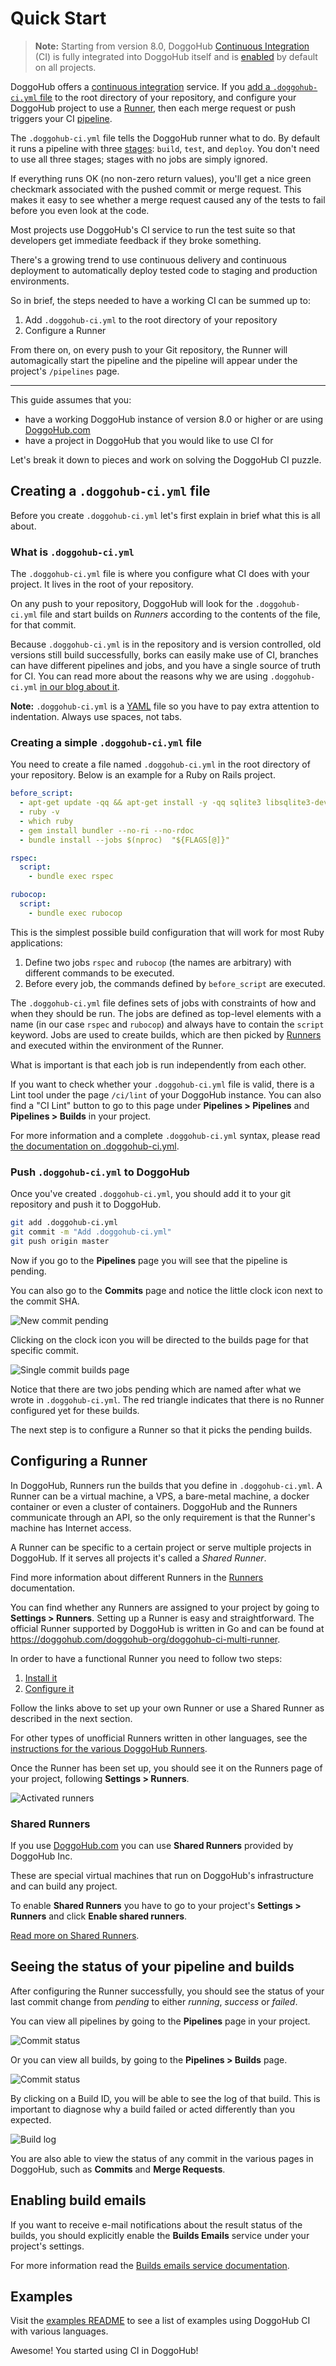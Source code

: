 # Quick Start

>**Note:** Starting from version 8.0, DoggoHub [Continuous Integration][ci] (CI)
is fully integrated into DoggoHub itself and is [enabled] by default on all
projects.

DoggoHub offers a [continuous integration][ci] service. If you
[add a `.doggohub-ci.yml` file][yaml] to the root directory of your repository,
and configure your DoggoHub project to use a [Runner], then each merge request or
push triggers your CI [pipeline].

The `.doggohub-ci.yml` file tells the DoggoHub runner what to do. By default it runs
a pipeline with three [stages]: `build`, `test`, and `deploy`. You don't need to
use all three stages; stages with no jobs are simply ignored.

If everything runs OK (no non-zero return values), you'll get a nice green
checkmark associated with the pushed commit or merge request. This makes it
easy to see whether a merge request caused any of the tests to fail before
you even look at the code.

Most projects use DoggoHub's CI service to run the test suite so that
developers get immediate feedback if they broke something.

There's a growing trend to use continuous delivery and continuous deployment to
automatically deploy tested code to staging and production environments.

So in brief, the steps needed to have a working CI can be summed up to:

1. Add `.doggohub-ci.yml` to the root directory of your repository
1. Configure a Runner

From there on, on every push to your Git repository, the Runner will
automagically start the pipeline and the pipeline will appear under the
project's `/pipelines` page.

---

This guide assumes that you:

- have a working DoggoHub instance of version 8.0 or higher or are using
  [DoggoHub.com](https://doggohub.com)
- have a project in DoggoHub that you would like to use CI for

Let's break it down to pieces and work on solving the DoggoHub CI puzzle.

## Creating a `.doggohub-ci.yml` file

Before you create `.doggohub-ci.yml` let's first explain in brief what this is
all about.

### What is `.doggohub-ci.yml`

The `.doggohub-ci.yml` file is where you configure what CI does with your project.
It lives in the root of your repository.

On any push to your repository, DoggoHub will look for the `.doggohub-ci.yml`
file and start builds on _Runners_ according to the contents of the file,
for that commit.

Because `.doggohub-ci.yml` is in the repository and is version controlled, old
versions still build successfully, borks can easily make use of CI, branches can
have different pipelines and jobs, and you have a single source of truth for CI.
You can read more about the reasons why we are using `.doggohub-ci.yml` [in our
blog about it][blog-ci].

**Note:** `.doggohub-ci.yml` is a [YAML](https://en.wikipedia.org/wiki/YAML) file
so you have to pay extra attention to indentation. Always use spaces, not tabs.

### Creating a simple `.doggohub-ci.yml` file

You need to create a file named `.doggohub-ci.yml` in the root directory of your
repository. Below is an example for a Ruby on Rails project.

```yaml
before_script:
  - apt-get update -qq && apt-get install -y -qq sqlite3 libsqlite3-dev nodejs
  - ruby -v
  - which ruby
  - gem install bundler --no-ri --no-rdoc
  - bundle install --jobs $(nproc)  "${FLAGS[@]}"

rspec:
  script:
    - bundle exec rspec

rubocop:
  script:
    - bundle exec rubocop
```

This is the simplest possible build configuration that will work for most Ruby
applications:

1. Define two jobs `rspec` and `rubocop` (the names are arbitrary) with
   different commands to be executed.
1. Before every job, the commands defined by `before_script` are executed.

The `.doggohub-ci.yml` file defines sets of jobs with constraints of how and when
they should be run. The jobs are defined as top-level elements with a name (in
our case `rspec` and `rubocop`) and always have to contain the `script` keyword.
Jobs are used to create builds, which are then picked by
[Runners](../runners/README.md) and executed within the environment of the Runner.

What is important is that each job is run independently from each other.

If you want to check whether your `.doggohub-ci.yml` file is valid, there is a
Lint tool under the page `/ci/lint` of your DoggoHub instance. You can also find
a "CI Lint" button to go to this page under **Pipelines > Pipelines** and
**Pipelines > Builds** in your project.

For more information and a complete `.doggohub-ci.yml` syntax, please read
[the documentation on .doggohub-ci.yml](../yaml/README.md).

### Push `.doggohub-ci.yml` to DoggoHub

Once you've created `.doggohub-ci.yml`, you should add it to your git repository
and push it to DoggoHub.

```bash
git add .doggohub-ci.yml
git commit -m "Add .doggohub-ci.yml"
git push origin master
```

Now if you go to the **Pipelines** page you will see that the pipeline is
pending.

You can also go to the **Commits** page and notice the little clock icon next
to the commit SHA.

![New commit pending](img/new_commit.png)

Clicking on the clock icon you will be directed to the builds page for that
specific commit.

![Single commit builds page](img/single_commit_status_pending.png)

Notice that there are two jobs pending which are named after what we wrote in
`.doggohub-ci.yml`. The red triangle indicates that there is no Runner configured
yet for these builds.

The next step is to configure a Runner so that it picks the pending builds.

## Configuring a Runner

In DoggoHub, Runners run the builds that you define in `.doggohub-ci.yml`. A Runner
can be a virtual machine, a VPS, a bare-metal machine, a docker container or
even a cluster of containers. DoggoHub and the Runners communicate through an API,
so the only requirement is that the Runner's machine has Internet access.

A Runner can be specific to a certain project or serve multiple projects in
DoggoHub. If it serves all projects it's called a _Shared Runner_.

Find more information about different Runners in the
[Runners](../runners/README.md) documentation.

You can find whether any Runners are assigned to your project by going to
**Settings > Runners**. Setting up a Runner is easy and straightforward. The
official Runner supported by DoggoHub is written in Go and can be found at
<https://doggohub.com/doggohub-org/doggohub-ci-multi-runner>.

In order to have a functional Runner you need to follow two steps:

1. [Install it][runner-install]
2. [Configure it](../runners/README.md#registering-a-specific-runner)

Follow the links above to set up your own Runner or use a Shared Runner as
described in the next section.

For other types of unofficial Runners written in other languages, see the
[instructions for the various DoggoHub Runners](https://about.doggohub.com/doggohub-ci/#doggohub-runner).

Once the Runner has been set up, you should see it on the Runners page of your
project, following **Settings > Runners**.

![Activated runners](img/runners_activated.png)

### Shared Runners

If you use [DoggoHub.com](https://doggohub.com/) you can use **Shared Runners**
provided by DoggoHub Inc.

These are special virtual machines that run on DoggoHub's infrastructure and can
build any project.

To enable **Shared Runners** you have to go to your project's
**Settings > Runners** and click **Enable shared runners**.

[Read more on Shared Runners](../runners/README.md).

## Seeing the status of your pipeline and builds

After configuring the Runner successfully, you should see the status of your
last commit change from _pending_ to either _running_, _success_ or _failed_.

You can view all pipelines by going to the **Pipelines** page in your project.

![Commit status](img/pipelines_status.png)

Or you can view all builds, by going to the **Pipelines > Builds** page.

![Commit status](img/builds_status.png)

By clicking on a Build ID, you will be able to see the log of that build.
This is important to diagnose why a build failed or acted differently than
you expected.

![Build log](img/build_log.png)

You are also able to view the status of any commit in the various pages in
DoggoHub, such as **Commits** and **Merge Requests**.

## Enabling build emails

If you want to receive e-mail notifications about the result status of the
builds, you should explicitly enable the **Builds Emails** service under your
project's settings.

For more information read the
[Builds emails service documentation](../../project_services/builds_emails.md).

## Examples

Visit the [examples README][examples] to see a list of examples using DoggoHub
CI with various languages.

Awesome! You started using CI in DoggoHub!

[runner-install]: https://doggohub.com/doggohub-org/doggohub-ci-multi-runner/tree/master#install-doggohub-runner
[blog-ci]: https://about.doggohub.com/2015/05/06/why-were-replacing-doggohub-ci-jobs-with-doggohub-ci-dot-yml/
[examples]: ../examples/README.md
[ci]: https://about.doggohub.com/doggohub-ci/
[yaml]: ../yaml/README.md
[runner]: ../runners/README.md
[enabled]: ../enable_or_disable_ci.md
[stages]: ../yaml/README.md#stages
[pipeline]: ../pipelines.md
